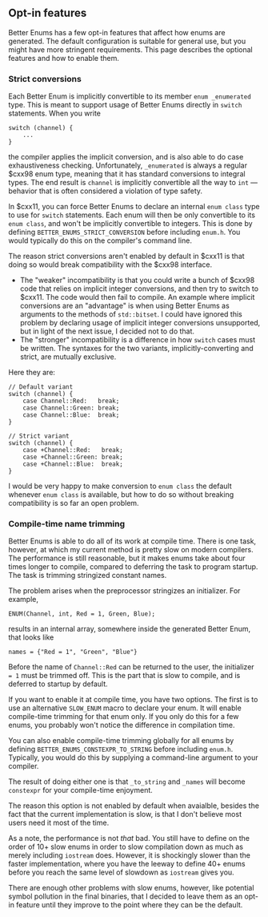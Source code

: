 ## Opt-in features

Better Enums has a few opt-in features that affect how enums are generated. The
default configuration is suitable for general use, but you might have more
stringent requirements. This page describes the optional features and how to
enable them.

### Strict conversions

Each Better Enum is implicitly convertible to its member `enum _enumerated`
type. This is meant to support usage of Better Enums directly in `switch`
statements. When you write

    switch (channel) {
        ...
    }

the compiler applies the implicit conversion, and is also able to do case
exhaustiveness checking. Unfortunately, `_enumerated` is always a regular $cxx98
enum type, meaning that it has standard conversions to integral types. The end
result is `channel` is implicitly convertible all the way to `int` &mdash;
behavior that is often considered a violation of type safety.

In $cxx11, you can force Better Enums to declare an internal `enum class` type
to use for `switch` statements. Each enum will then be only convertible to its
`enum class`, and won't be implicitly convertible to integers. This is done by
defining `BETTER_ENUMS_STRICT_CONVERSION` before including `enum.h`. You would
typically do this on the compiler's command line.

The reason strict conversions aren't enabled by default in $cxx11 is that doing
so would break compatibility with the $cxx98 interface.

  - The "weaker" incompatibility is that you could write a bunch of $cxx98 code
    that relies on implicit integer conversions, and then try to switch to
    $cxx11. The code would then fail to compile. An example where implicit
    conversions are an "advantage" is when using Better Enums as arguments to
    the methods of `std::bitset`. I could have ignored this problem by declaring
    usage of implicit integer conversions unsupported, but in light of the next
    issue, I decided not to do that.
  - The "stronger" incompatibility is a difference in how `switch` cases must be
    written. The syntaxes for the two variants, implicitly-converting and
    strict, are mutually exclusive.

Here they are:

    // Default variant
    switch (channel) {
        case Channel::Red:   break;
        case Channel::Green: break;
        case Channel::Blue:  break;
    }

    // Strict variant
    switch (channel) {
        case +Channel::Red:   break;
        case +Channel::Green: break;
        case +Channel::Blue:  break;
    }

I would be very happy to make conversion to `enum class` the default whenever
`enum class` is available, but how to do so without breaking compatibility is so
far an open problem.

### Compile-time name trimming

Better Enums is able to do all of its work at compile time. There is one task,
however, at which my current method is pretty slow on modern compilers. The
performance is still reasonable, but it makes enums take about four times longer
to compile, compared to deferring the task to program startup. The task is
trimming stringized constant names.

The problem arises when the preprocessor stringizes an initializer. For example,

    ENUM(Channel, int, Red = 1, Green, Blue);

results in an internal array, somewhere inside the generated Better Enum, that
looks like

    names = {"Red = 1", "Green", "Blue"}

Before the name of `Channel::Red` can be returned to the user, the initializer
` = 1` must be trimmed off. This is the part that is slow to compile, and is
deferred to startup by default.

If you want to enable it at compile time, you have two options. The first is to
use an alternative `SLOW_ENUM` macro to declare your enum. It will enable
compile-time trimming for that enum only. If you only do this for a few enums,
you probably won't notice the difference in compilation time.

You can also enable compile-time trimming globally for all enums by defining
`BETTER_ENUMS_CONSTEXPR_TO_STRING` before including `enum.h`. Typically, you
would do this by supplying a command-line argument to your compiler.

The result of doing either one is that `_to_string` and `_names` will become
`constexpr` for your compile-time enjoyment.

The reason this option is not enabled by default when avaialble, besides the
fact that the current implementation is slow, is that I don't believe most users
need it most of the time.

As a note, the performance is not *that* bad. You still have to define on the
order of 10+ slow enums in order to slow compilation down as much as merely
including `iostream` does. However, it is shockingly slower than the faster
implementation, where you have the leeway to define 40+ enums before you reach
the same level of slowdown as `iostream` gives you.

There are enough other problems with slow enums, however, like potential symbol
pollution in the final binaries, that I decided to leave them as an opt-in
feature until they improve to the point where they can be the default.
